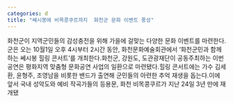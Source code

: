 ```yaml
---
categories: d
title: "쎄시봉에 비목콩쿠르까지  화천군 문화 이벤트 풍성"
---
```

화천군이 지역군민들의 감성충전을 위해 가을에 걸맞는 다양한 문화 이벤트를 마련한다.군은 오는 10월1일 오후 4시부터 2시간 동안, 화천문화예술회관에서 &lsquo;화천군민과 함께 하는 쎄시봉 힐링 콘서트&rsquo;를 개최한다.화천군, 강원도, 도관광재단이 공동주최하는 이번 공연은 평화지역 맞춤형 문화공연 사업의 일환으로 마련됐다.힐링 콘서트에는 가수 김세환, 윤형주, 조영남을 비롯한 밴드가 출연해 군민들의 아련한 추억 재생을 돕는다.이에 앞서 국내 성악도와 예비 작곡가들의 등용문, 화천 비목콩쿠르가 지난 24일 3년 만에 재개됐